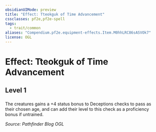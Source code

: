 ```yaml
---
obsidianUIMode: preview
title: "Effect: Tteokguk of Time Advancement"
cssclasses: pf2e,pf2e-spell
tags:
  - trait/common
aliases: "Compendium.pf2e.equipment-effects.Item.M0hhLRC86sASVOk7"
license: OGL
---
```

# Effect: Tteokguk of Time Advancement
## Level 1
### 






The creatures gains a +4 status bonus to Deceptions checks to pass as their chosen age, and can add their level to this check as a proficiency bonus if untrained.

*Source: Pathfinder Blog*
*OGL*